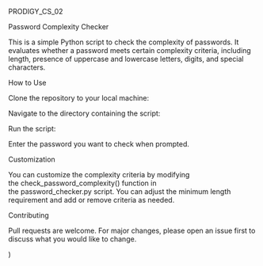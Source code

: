 PRODIGY_CS_02

Password Complexity Checker

This is a simple Python script to check the complexity of passwords. It evaluates whether a password meets certain complexity criteria, including length, presence of uppercase and lowercase letters, digits, and special characters.

How to Use

Clone the repository to your local machine:

Navigate to the directory containing the script:

Run the script:

Enter the password you want to check when prompted.

Customization

You can customize the complexity criteria by modifying the check_password_complexity() function in the password_checker.py script. You can adjust the minimum length requirement and add or remove criteria as needed.

Contributing

Pull requests are welcome. For major changes, please open an issue first to discuss what you would like to change.

)

